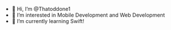 - 👋 Hi, I’m @Thatoddone1
- 👀 I’m interested in Mobile Development and Web Development
- 🌱 I’m currently learning Swift!

<!---
Thatoddone1/Thatoddone1 is a ✨ special ✨ repository because its `README.md` (this file) appears on your GitHub profile.
You can click the Preview link to take a look at your changes.
--->
